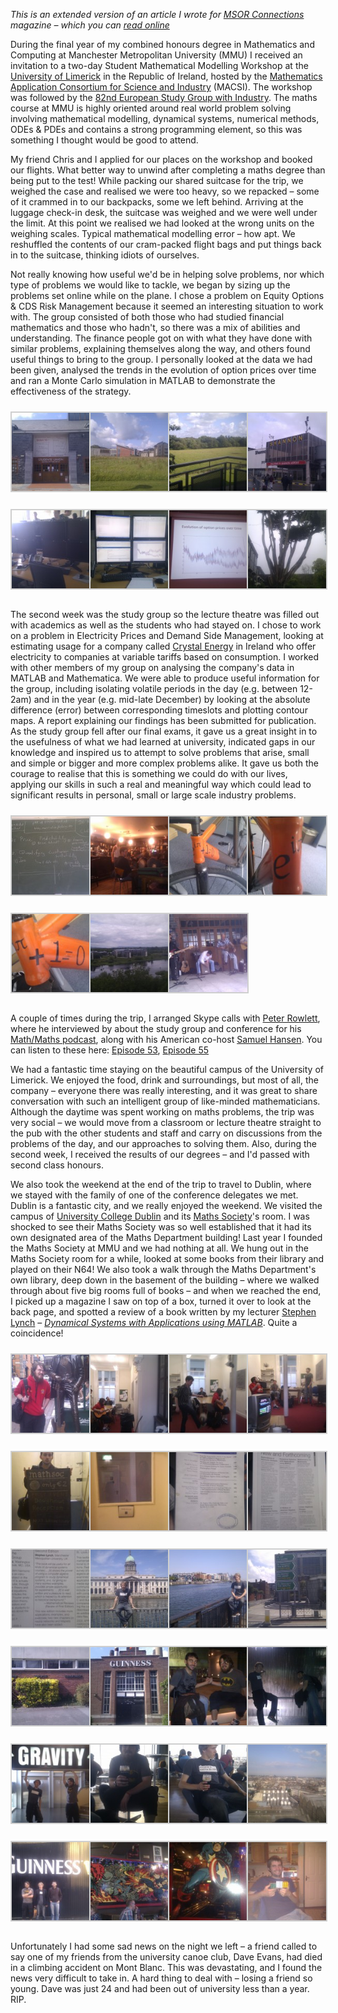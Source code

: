 *This is an extended version of an article I wrote for [*MSOR
Connections*](http://mathstore.ac.uk/) magazine – which you can [read
online](http://journals.heacademy.ac.uk/doi/abs/10.11120/msor.2011.11030010)*

During the final year of my combined honours degree in Mathematics and Computing at Manchester
Metropolitan University (MMU) I received an invitation to a two-day Student Mathematical Modelling
Workshop at the [University of Limerick](http://ul.ie/) in the Republic of Ireland, hosted by the
[Mathematics Application Consortium for Science and Industry](http://www.macsi.ul.ie/) (MACSI). The
workshop was followed by the [82nd European Study Group with
Industry](http://www.macsi.ul.ie/esgi82/). The maths course at MMU is highly oriented around real
world problem solving involving mathematical modelling, dynamical systems, numerical methods, ODEs &
PDEs and contains a strong programming element, so this was something I thought would be good to
attend.

My friend Chris and I applied for our places on the workshop and booked our flights. What better way
to unwind after completing a maths degree than being put to the test! While packing our shared
suitcase for the trip, we weighed the case and realised we were too heavy, so we repacked – some of
it crammed in to our backpacks, some we left behind. Arriving at the luggage check-in desk, the
suitcase was weighed and we were well under the limit. At this point we realised we had looked at
the wrong units on the weighing scales. Typical mathematical modelling error – how apt. We
reshuffled the contents of our cram-packed flight bags and put things back in to the suitcase,
thinking idiots of ourselves.

Not really knowing how useful we'd be in helping solve problems, nor which type of problems we would
like to tackle, we began by sizing up the problems set online while on the plane. I chose a problem
on Equity Options & CDS Risk Management because it seemed an interesting situation to work with. The
group consisted of both those who had studied financial mathematics and those who hadn't, so there
was a mix of abilities and understanding. The finance people got on with what they have done with
similar problems, explaining themselves along the way, and others found useful things to bring to
the group. I personally looked at the data we had been given, analysed the trends in the evolution
of option prices over time and ran a Monte Carlo simulation in MATLAB to demonstrate the
effectiveness of the strategy.

<p>
<style type="text/css">
			#gallery-33 {
				margin: auto;
			}
			#gallery-33 .gallery-item {
				float: left;
				margin-top: 10px;
				text-align: center;
				width: 25%;
			}
			#gallery-33 img {
				border: 2px solid #cfcfcf;
			}
			#gallery-33 .gallery-caption {
				margin-left: 0;
			}
			/* see gallery_shortcode() in wp-includes/media.php */
		</style>
<div class="gallery galleryid-304 gallery-columns-4 gallery-size-thumbnail" id="gallery-33"><dl class="gallery-item">
<dt class="gallery-icon landscape">
<img alt="" class="attachment-thumbnail size-thumbnail" decoding="async" height="125" loading="lazy" src="images/IMAG0238-150x150.jpg" width="125"/>
</dt></dl><dl class="gallery-item">
<dt class="gallery-icon landscape">
<img alt="" class="attachment-thumbnail size-thumbnail" decoding="async" height="125" loading="lazy" src="images/IMAG0236-150x150.jpg" width="125"/>
</dt></dl><dl class="gallery-item">
<dt class="gallery-icon landscape">
<img alt="" class="attachment-thumbnail size-thumbnail" decoding="async" height="125" loading="lazy" src="images/IMAG0234-150x150.jpg" width="125"/>
</dt></dl><dl class="gallery-item">
<dt class="gallery-icon landscape">
<img alt="" class="attachment-thumbnail size-thumbnail" decoding="async" height="125" loading="lazy" src="images/IMAG0231-150x150.jpg" width="125"/>
</dt></dl><br style="clear: both"/><dl class="gallery-item">
<dt class="gallery-icon landscape">
<img alt="" class="attachment-thumbnail size-thumbnail" decoding="async" height="125" loading="lazy" src="images/IMAG0239-150x150.jpg" width="125"/>
</dt></dl><dl class="gallery-item">
<dt class="gallery-icon landscape">
<img alt="" class="attachment-thumbnail size-thumbnail" decoding="async" height="125" loading="lazy" src="images/IMAG0240-150x150.jpg" width="125"/>
</dt></dl><dl class="gallery-item">
<dt class="gallery-icon landscape">
<img alt="" class="attachment-thumbnail size-thumbnail" decoding="async" height="125" loading="lazy" src="images/IMAG0241-150x150.jpg" width="125"/>
</dt></dl><dl class="gallery-item">
<dt class="gallery-icon portrait">
<img alt="" class="attachment-thumbnail size-thumbnail" decoding="async" height="125" loading="lazy" src="images/IMAG0244-150x150.jpg" width="125"/>
</dt></dl><br style="clear: both"/>
</div>
</p>

The second week was the study group so the lecture theatre was filled out with academics as well as
the students who had stayed on. I chose to work on a problem in Electricity Prices and Demand Side
Management, looking at estimating usage for a company called [Crystal
Energy](http://www.crystalenergy.ie/) in Ireland who offer electricity to companies at variable
tariffs based on consumption. I worked with other members of my group on analysing the company's
data in MATLAB and Mathematica. We were able to produce useful information for the group, including
isolating volatile periods in the day (e.g. between 12-2am) and in the year (e.g. mid-late December)
by looking at the absolute difference (error) between corresponding timeslots and plotting contour
maps. A report explaining our findings has been submitted for publication. As the study group fell
after our final exams, it gave us a great insight in to the usefulness of what we had learned at
university, indicated gaps in our knowledge and inspired us to attempt to solve problems that arise,
small and simple or bigger and more complex problems alike. It gave us both the courage to realise
that this is something we could do with our lives, applying our skills in such a real and meaningful
way which could lead to significant results in personal, small or large scale industry problems.

<p>
<style type="text/css">
			#gallery-34 {
				margin: auto;
			}
			#gallery-34 .gallery-item {
				float: left;
				margin-top: 10px;
				text-align: center;
				width: 25%;
			}
			#gallery-34 img {
				border: 2px solid #cfcfcf;
			}
			#gallery-34 .gallery-caption {
				margin-left: 0;
			}
			/* see gallery_shortcode() in wp-includes/media.php */
		</style>
<div class="gallery galleryid-304 gallery-columns-4 gallery-size-thumbnail" id="gallery-34"><dl class="gallery-item">
<dt class="gallery-icon landscape">
<img alt="" class="attachment-thumbnail size-thumbnail" decoding="async" height="125" loading="lazy" sizes="auto, (max-width: 125px) 100vw, 125px" src="images/IMAG0251-125x125.jpg" width="125"/>
</dt></dl><dl class="gallery-item">
<dt class="gallery-icon landscape">
<img alt="" class="attachment-thumbnail size-thumbnail" decoding="async" height="125" loading="lazy" src="images/IMAG0252-150x150.jpg" width="125"/>
</dt></dl><dl class="gallery-item">
<dt class="gallery-icon landscape">
<img alt="" class="attachment-thumbnail size-thumbnail" decoding="async" height="125" loading="lazy" src="images/IMAG0255-150x150.jpg" width="125"/>
</dt></dl><dl class="gallery-item">
<dt class="gallery-icon landscape">
<img alt="" class="attachment-thumbnail size-thumbnail" decoding="async" height="125" loading="lazy" src="images/IMAG0256-150x150.jpg" width="125"/>
</dt></dl><br style="clear: both"/><dl class="gallery-item">
<dt class="gallery-icon landscape">
<img alt="" class="attachment-thumbnail size-thumbnail" decoding="async" height="125" loading="lazy" src="images/IMAG0257-150x150.jpg" width="125"/>
</dt></dl><dl class="gallery-item">
<dt class="gallery-icon landscape">
<img alt="" class="attachment-thumbnail size-thumbnail" decoding="async" height="125" loading="lazy" src="images/IMAG0276-150x150.jpg" width="125"/>
</dt></dl><dl class="gallery-item">
<dt class="gallery-icon landscape">
<img alt="" class="attachment-thumbnail size-thumbnail" decoding="async" height="125" loading="lazy" src="images/IMAG0279-150x150.jpg" width="125"/>
</dt></dl>
<br style="clear: both"/>
</div>
</p>

A couple of times during the trip, I arranged Skype calls with [Peter
Rowlett](http://twitter.com/peterrowlett), where he interviewed by about the study group and
conference for his [Math/Maths podcast](http://www.pulse-project.org/pulsemathsmaths), along with
his American co-host [Samuel Hansen](http://twitter.com/Samuel_Hansen). You can listen to these
here: [Episode 53](http://pulse-project.org/node/348), [Episode
55](http://pulse-project.org/node/354)

We had a fantastic time staying on the beautiful campus of the University of Limerick. We enjoyed
the food, drink and surroundings, but most of all, the company – everyone there was really
interesting, and it was great to share conversation with such an intelligent group of like-minded
mathematicians. Although the daytime was spent working on maths problems, the trip was very social –
we would move from a classroom or lecture theatre straight to the pub with the other students and
staff and carry on discussions from the problems of the day, and our approaches to solving them.
Also, during the second week, I received the results of our degrees – and I'd passed with second
class honours.

We also took the weekend at the end of the trip to travel to Dublin, where we stayed with the family
of one of the conference delegates we met. Dublin is a fantastic city, and we really enjoyed the
weekend. We visited the campus of [University College Dublin](http://www.ucd.ie/) and its [Maths
Society](http://www.ucd.ie/mathsoc/)'s room. I was shocked to see their Maths Society was so well
established that it had its own designated area of the Maths Department building! Last year I
founded the Maths Society at MMU and we had nothing at all. We hung out in the Maths Society room
for a while, looked at some books from their library and played on their N64! We also took a walk
through the Maths Department's own library, deep down in the basement of the building – where we
walked through about five big rooms full of books – and when we reached the end, I picked up a
magazine I saw on top of a box, turned it over to look at the back page, and spotted a review of a
book written by my lecturer [Stephen
Lynch](http://www.scmdt.mmu.ac.uk/staff/staffbiog/default.asp?StaffID=433) – [*Dynamical Systems
with Applications using
MATLAB*](https://www.mathworks.co.uk/matlabcentral/fileexchange/2374-dynamical-systems-with-applications-using-matlab).
Quite a coincidence!

<p>
<style type="text/css">
			#gallery-35 {
				margin: auto;
			}
			#gallery-35 .gallery-item {
				float: left;
				margin-top: 10px;
				text-align: center;
				width: 25%;
			}
			#gallery-35 img {
				border: 2px solid #cfcfcf;
			}
			#gallery-35 .gallery-caption {
				margin-left: 0;
			}
			/* see gallery_shortcode() in wp-includes/media.php */
		</style>
<div class="gallery galleryid-304 gallery-columns-4 gallery-size-thumbnail" id="gallery-35"><dl class="gallery-item">
<dt class="gallery-icon portrait">
<img alt="" class="attachment-thumbnail size-thumbnail" decoding="async" height="125" loading="lazy" src="images/IMAG0282-150x150.jpg" width="125"/>
</dt></dl><dl class="gallery-item">
<dt class="gallery-icon landscape">
<img alt="" class="attachment-thumbnail size-thumbnail" decoding="async" height="125" loading="lazy" src="images/IMAG0284-150x150.jpg" width="125"/>
</dt></dl><dl class="gallery-item">
<dt class="gallery-icon landscape">
<img alt="" class="attachment-thumbnail size-thumbnail" decoding="async" height="125" loading="lazy" src="images/IMAG0285-150x150.jpg" width="125"/>
</dt></dl><dl class="gallery-item">
<dt class="gallery-icon landscape">
<img alt="" class="attachment-thumbnail size-thumbnail" decoding="async" height="125" loading="lazy" src="images/IMAG0286-150x150.jpg" width="125"/>
</dt></dl><br style="clear: both"/><dl class="gallery-item">
<dt class="gallery-icon portrait">
<img alt="" class="attachment-thumbnail size-thumbnail" decoding="async" height="125" loading="lazy" src="images/IMAG0287-150x150.jpg" width="125"/>
</dt></dl><dl class="gallery-item">
<dt class="gallery-icon portrait">
<img alt="" class="attachment-thumbnail size-thumbnail" decoding="async" height="125" loading="lazy" src="images/IMAG0288-150x150.jpg" width="125"/>
</dt></dl><dl class="gallery-item">
<dt class="gallery-icon portrait">
<img alt="" class="attachment-thumbnail size-thumbnail" decoding="async" height="125" loading="lazy" src="images/IMAG0289-150x150.jpg" width="125"/>
</dt></dl><dl class="gallery-item">
<dt class="gallery-icon portrait">
<img alt="" class="attachment-thumbnail size-thumbnail" decoding="async" height="125" loading="lazy" src="images/IMAG0290-150x150.jpg" width="125"/>
</dt></dl><br style="clear: both"/><dl class="gallery-item">
<dt class="gallery-icon portrait">
<img alt="" class="attachment-thumbnail size-thumbnail" decoding="async" height="125" loading="lazy" src="images/IMAG0292-150x150.jpg" width="125"/>
</dt></dl><dl class="gallery-item">
<dt class="gallery-icon landscape">
<img alt="" class="attachment-thumbnail size-thumbnail" decoding="async" height="125" loading="lazy" src="images/IMAG0296-150x150.jpg" width="125"/>
</dt></dl><dl class="gallery-item">
<dt class="gallery-icon landscape">
<img alt="" class="attachment-thumbnail size-thumbnail" decoding="async" height="125" loading="lazy" src="images/IMAG0299-150x150.jpg" width="125"/>
</dt></dl><dl class="gallery-item">
<dt class="gallery-icon portrait">
<img alt="" class="attachment-thumbnail size-thumbnail" decoding="async" height="125" loading="lazy" src="images/IMAG0307-150x150.jpg" width="125"/>
</dt></dl><br style="clear: both"/><dl class="gallery-item">
<dt class="gallery-icon landscape">
<img alt="" class="attachment-thumbnail size-thumbnail" decoding="async" height="125" loading="lazy" src="images/IMAG0308-150x150.jpg" width="125"/>
</dt></dl><dl class="gallery-item">
<dt class="gallery-icon portrait">
<img alt="" class="attachment-thumbnail size-thumbnail" decoding="async" height="125" loading="lazy" src="images/IMAG0309-150x150.jpg" width="125"/>
</dt></dl><dl class="gallery-item">
<dt class="gallery-icon landscape">
<img alt="" class="attachment-thumbnail size-thumbnail" decoding="async" height="125" loading="lazy" src="images/IMAG0311-150x150.jpg" width="125"/>
</dt></dl><dl class="gallery-item">
<dt class="gallery-icon landscape">
<img alt="" class="attachment-thumbnail size-thumbnail" decoding="async" height="125" loading="lazy" src="images/IMAG0315-150x150.jpg" width="125"/>
</dt></dl><br style="clear: both"/><dl class="gallery-item">
<dt class="gallery-icon landscape">
<img alt="" class="attachment-thumbnail size-thumbnail" decoding="async" height="125" loading="lazy" src="images/IMAG0316-150x150.jpg" width="125"/>
</dt></dl><dl class="gallery-item">
<dt class="gallery-icon portrait">
<img alt="" class="attachment-thumbnail size-thumbnail" decoding="async" height="125" loading="lazy" src="images/IMAG0317-150x150.jpg" width="125"/>
</dt></dl><dl class="gallery-item">
<dt class="gallery-icon portrait">
<img alt="" class="attachment-thumbnail size-thumbnail" decoding="async" height="125" loading="lazy" src="images/IMAG0320-150x150.jpg" width="125"/>
</dt></dl><dl class="gallery-item">
<dt class="gallery-icon landscape">
<img alt="" class="attachment-thumbnail size-thumbnail" decoding="async" height="125" loading="lazy" src="images/IMAG0321-150x150.jpg" width="125"/>
</dt></dl><br style="clear: both"/><dl class="gallery-item">
<dt class="gallery-icon landscape">
<img alt="" class="attachment-thumbnail size-thumbnail" decoding="async" height="125" loading="lazy" src="images/IMAG0323-150x150.jpg" width="125"/>
</dt></dl><dl class="gallery-item">
<dt class="gallery-icon landscape">
<img alt="" class="attachment-thumbnail size-thumbnail" decoding="async" height="125" loading="lazy" src="images/IMAG0326-150x150.jpg" width="125"/>
</dt></dl><dl class="gallery-item">
<dt class="gallery-icon portrait">
<img alt="" class="attachment-thumbnail size-thumbnail" decoding="async" height="125" loading="lazy" src="images/IMAG0327-150x150.jpg" width="125"/>
</dt></dl><dl class="gallery-item">
<dt class="gallery-icon landscape">
<img alt="" class="attachment-thumbnail size-thumbnail" decoding="async" height="125" loading="lazy" src="images/IMAG0335-150x150.jpg" width="125"/>
</dt></dl><br style="clear: both"/>
</div>
</p>

Unfortunately I had some sad news on the night we left – a friend called to say one of my friends
from the university canoe club, Dave Evans, had died in a climbing accident on Mont Blanc. This was
devastating, and I found the news very difficult to take in. A hard thing to deal with – losing a
friend so young. Dave was just 24 and had been out of university less than a year. RIP.
